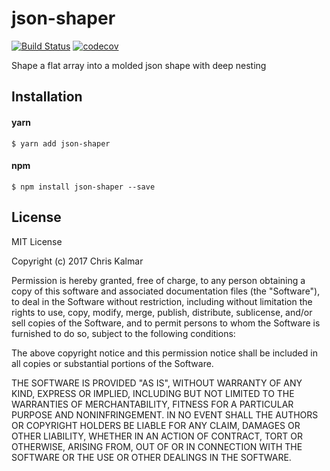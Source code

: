 # json-shaper


[![Build Status](https://travis-ci.org/chriskalmar/json-shaper.svg?branch=master)](https://travis-ci.org/chriskalmar/json-shaper)
[![codecov](https://codecov.io/gh/chriskalmar/json-shaper/branch/master/graph/badge.svg)](https://codecov.io/gh/chriskalmar/json-shaper)

Shape a flat array into a molded json shape with deep nesting

## Installation

#### yarn
    $ yarn add json-shaper

#### npm
    $ npm install json-shaper --save


## License

MIT License

Copyright (c) 2017 Chris Kalmar

Permission is hereby granted, free of charge, to any person obtaining a copy
of this software and associated documentation files (the "Software"), to deal
in the Software without restriction, including without limitation the rights
to use, copy, modify, merge, publish, distribute, sublicense, and/or sell
copies of the Software, and to permit persons to whom the Software is
furnished to do so, subject to the following conditions:

The above copyright notice and this permission notice shall be included in all
copies or substantial portions of the Software.

THE SOFTWARE IS PROVIDED "AS IS", WITHOUT WARRANTY OF ANY KIND, EXPRESS OR
IMPLIED, INCLUDING BUT NOT LIMITED TO THE WARRANTIES OF MERCHANTABILITY,
FITNESS FOR A PARTICULAR PURPOSE AND NONINFRINGEMENT. IN NO EVENT SHALL THE
AUTHORS OR COPYRIGHT HOLDERS BE LIABLE FOR ANY CLAIM, DAMAGES OR OTHER
LIABILITY, WHETHER IN AN ACTION OF CONTRACT, TORT OR OTHERWISE, ARISING FROM,
OUT OF OR IN CONNECTION WITH THE SOFTWARE OR THE USE OR OTHER DEALINGS IN THE
SOFTWARE.
